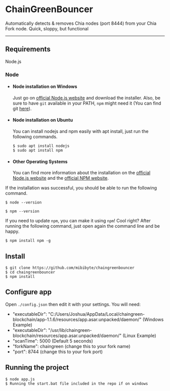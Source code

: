 # ChainGreenBouncer

Automatically detects & removes Chia nodes (port 8444) from your Chia Fork node.
Quick, sloppy, but functional

---
## Requirements

Node.js

### Node
- #### Node installation on Windows

  Just go on [official Node.js website](https://nodejs.org/) and download the installer.
Also, be sure to have `git` available in your PATH, `npm` might need it (You can find git [here](https://git-scm.com/)).

- #### Node installation on Ubuntu

  You can install nodejs and npm easily with apt install, just run the following commands.

      $ sudo apt install nodejs
      $ sudo apt install npm

- #### Other Operating Systems
  You can find more information about the installation on the [official Node.js website](https://nodejs.org/) and the [official NPM website](https://npmjs.org/).

If the installation was successful, you should be able to run the following command.

    $ node --version

    $ npm --version

If you need to update `npm`, you can make it using `npm`! Cool right? After running the following command, just open again the command line and be happy.

    $ npm install npm -g


## Install

    $ git clone https://github.com/mibibyte/chaingreenbouncer
    $ cd chaingreenbouncer
    $ npm install

## Configure app

Open `./config.json` then edit it with your settings. You will need:

- "executableDir": "C:/Users/Joshua/AppData/Local/chaingreen-blockchain/app-1.1.6/resources/app.asar.unpacked/daemon/" (Windows Example)
- "executableDir": "/usr/lib/chaingreen-blockchain/resources/app.asar.unpacked/daemon/" (Linux Example)
- "scanTime": 5000  (Default 5 seconds)
- "forkName": chaingreen (change this to your fork name)
- "port": 8744 (change this to your fork port)

## Running the project

    $ node app.js
	$ Running the start.bat file included in the repo if on windows
